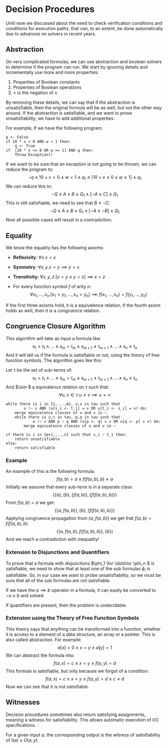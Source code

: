# Decision Procedures

Until now we discussed about the need to check verification conditions and conditions for execution paths, that can, to an extent, be done automatically due to advances on solvers in recent years. 

## Abstraction

On very complicated formulas, we can use abstraction and boolean solvers to determine if the program can run. We start by ignoring details and incrementally use more and more properties:

1. Properties of Boolean constants
2. Properties of Boolean operations
3. $<$ is the negation of $\ge$

By removing these details, we can say that if the abstraction is unsatisfiable, then the original formula will be as well, but not the other way around. If the abstraction is satisfiable, and we want to prove unsatisfiability, we have to add additional properties.

For example, if we have the following program:

```pseudocode
q <- False
if 10 * x > 0 AND w < 1 then:
	q <- True
if  [10 * x <= 0 OR w >= 1] AND q then:
	Throw Exception()
```

If we want to be sure that an exception is not going to be thrown, we can reduce the program to:
$$
\neg q \land 10 \times x > 0 \land w < 1 \land q_1 \land  [10 \times x \le 0 \lor w \ge  1 ] \land q_1
$$
We can reduce this to:
$$
\neg Q \land A \land B \land Q_1 \land  [\neg A \lor C] \land Q_1
$$
This is still satisfiable, we need to see that $B \equiv \neg C$:
$$
\neg Q \land A \land B \land Q_1 \land  [\neg A \lor \neg B] \land Q_1
$$
Now all possible cases will result in a contradiction.

## Equality

We know the equality has the following axioms:

- **Reflexivity**: 	$\forall x. x = x$

- **Symmetry**:      $\forall x,y.  x = y \implies y = x$

- **Transitivity**:    $\forall x,y,z. [x = y \land y = z] \implies x = z$

- For every function symbol $f$ of arity $n$:
  $$
  \forall x_1,\dots,x_n. [x_1 = y_1,\dots,x_n = y_n] \implies f(x_1,\dots,x_n) = f(y_1,\dots,y_n)
  $$

If the first three axioms hold, it is a equivalence relation, if the fourth axiom holds as well, then it is a congruence relation.

## Congruence Closure Algorithm

This algorithm will take as input a formula like:
$$
s_1 = t_1 \land \dots\land s_m = t_m \land s_{m+1} \neq t_{m+1} \land\dots\land s_{n} \neq t_{n}
$$
And it will tell us if the formula is satisfiable or not, using the theory of free function symbols. The algorithm goes like this:

Let $\tau$ be the set of sub-terms of:
$$
s_1 = t_1 \land \dots\land s_m = t_m \land s_{m+1} \neq t_{m+1} \land\dots\land s_{n} \neq t_{n}
$$
And  $\sim $ a equivalence relation on $\tau$ such that:
$$
\forall u,v \in \tau. u\neq v \implies u \nsim v
$$

```pseudocode
while there is i in {1,...,m}, u,v in tau such that
		u !~ v AND (u[s_i <- t_i] = v OR u[t_i <- s_i] = v) do:
	merge equivalence classes of u and v in ~
	while there is u,v in tau, p,q in tau such that
			u !~ v AND p ~ q AND (u[p <- q] = v OR u[q <- p] = v) do:
		merge equivalence classes of u and v in ~

if there is i in {m+1,...,n} such that s_i ~ t_i then:
	return unsatisfiable
else:
	return satisfiable
```

### Example

An example of this is the following formula:
$$
f(a,b) = a \land f(f(a,b),b) \neq a
$$
 Initially we assume that every sub-term is in a separate class:
$$
\{\{a\},\{b\},\{f(a,b)\},\{f(f(a,b),b)\}\}
$$
From $f(a,b) = a$ we get:
$$
\{\{a, f(a,b)\},\{b\},\{f(f(a,b),b)\}\}
$$
Applying congruence propagation from $\{a,f(a,b)\}$ we get that $f(a,b) = f(f(a,b),b)$:
$$
\{\{a, f(a,b),f(f(a,b),b)\},\{b\}\}
$$
And we reach a contradiction with inequality!

### Extension to Disjunctions and Quantifiers

To prove that a formula with disjunctions $\phi_1 \lor \dots\lor \phi_n $ is satisfiable, we need to show that at least one of the sub formulas $\phi_i$ is satisfiable. So, in our case we want to probe unsatisfiability, so we must be sure that all of the sub formulas are not satisfiable.

If we have the $a \implies b$ operator in a formula, it can easily be converted to $\neg a \lor b$ and solved.

If quantifiers are present, then the problem is undecidable.

### Extension using the Theory of Free Function Symbols

This theory says that anything can be transformed into a function, whether it is access to a element of a data structure, an array or a pointer. This is also called abstraction. For example:
$$
a[x] = 0 \land x = y \land a[y] = 1
$$
We can abstract the formula into:
$$
f(a,x) = c \land x = y \land f(a,y) = d
$$
This formula is satisfiable, but only because we forgot of a condition:
$$
f(a,x) = c \land x = y \land f(a,y) = d \land c \neq d
$$
Now we can see that it is not satisfiable.

## Witnesses

Decision procedures sometimes also return satisfying assignments, meaning a witness for satisfiability. This allows automatic execution of I/O specifications. 

For a given input $a$, the corresponding output is the witness of satisfiability of $I(a)\land O(a,y)$.